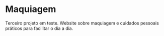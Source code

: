 # Maquiagem
Terceiro projeto em teste. Website sobre maquiagem e cuidados pessoais práticos para facilitar o dia a dia.
